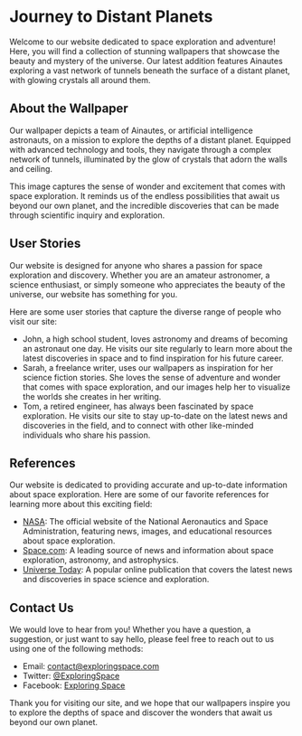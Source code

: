 <!--
Write me content for website with wallpaper which alt text is:

"Ainautes exploring a vast network of tunnels beneath the surface of a distant planet, with glowing crystals all around them."

The name/title of the page should not be 1:1 copy of the alt text but rather a real content of the website which is using this wallpaper.

- Use markdown format
- Start with the heading
- The content should look like a real website
- Include real sections like references, contact, user stories, etc. use things relevant to the page purpose.
- Feel free to use structure like headings, bullets, numbering, blockquotes, paragraphs, horizontal lines, etc.
- You can use formatting like bold or _italic_
- You can include UTF-8 emojis
- Links should be only #hash anchors (and you can refer to the document itself)
- Do not include images
-->

<!--font:Montserrat-->

# Journey to Distant Planets

Welcome to our website dedicated to space exploration and adventure! Here, you will find a collection of stunning wallpapers that showcase the beauty and mystery of the universe. Our latest addition features Ainautes exploring a vast network of tunnels beneath the surface of a distant planet, with glowing crystals all around them.

## About the Wallpaper

Our wallpaper depicts a team of Ainautes, or artificial intelligence astronauts, on a mission to explore the depths of a distant planet. Equipped with advanced technology and tools, they navigate through a complex network of tunnels, illuminated by the glow of crystals that adorn the walls and ceiling.

This image captures the sense of wonder and excitement that comes with space exploration. It reminds us of the endless possibilities that await us beyond our own planet, and the incredible discoveries that can be made through scientific inquiry and exploration.

## User Stories

Our website is designed for anyone who shares a passion for space exploration and discovery. Whether you are an amateur astronomer, a science enthusiast, or simply someone who appreciates the beauty of the universe, our website has something for you.

Here are some user stories that capture the diverse range of people who visit our site:

-   John, a high school student, loves astronomy and dreams of becoming an astronaut one day. He visits our site regularly to learn more about the latest discoveries in space and to find inspiration for his future career.
-   Sarah, a freelance writer, uses our wallpapers as inspiration for her science fiction stories. She loves the sense of adventure and wonder that comes with space exploration, and our images help her to visualize the worlds she creates in her writing.
-   Tom, a retired engineer, has always been fascinated by space exploration. He visits our site to stay up-to-date on the latest news and discoveries in the field, and to connect with other like-minded individuals who share his passion.

## References

Our website is dedicated to providing accurate and up-to-date information about space exploration. Here are some of our favorite references for learning more about this exciting field:

-   [NASA](#nasa): The official website of the National Aeronautics and Space Administration, featuring news, images, and educational resources about space exploration.
-   [Space.com](#spacecom): A leading source of news and information about space exploration, astronomy, and astrophysics.
-   [Universe Today](#universetoday): A popular online publication that covers the latest news and discoveries in space science and exploration.

## Contact Us

We would love to hear from you! Whether you have a question, a suggestion, or just want to say hello, please feel free to reach out to us using one of the following methods:

-   Email: [contact@exploringspace.com](mailto:contact@exploringspace.com)
-   Twitter: [@ExploringSpace](https://twitter.com/ExploringSpace)
-   Facebook: [Exploring Space](https://www.facebook.com/ExploringSpace)

Thank you for visiting our site, and we hope that our wallpapers inspire you to explore the depths of space and discover the wonders that await us beyond our own planet.

